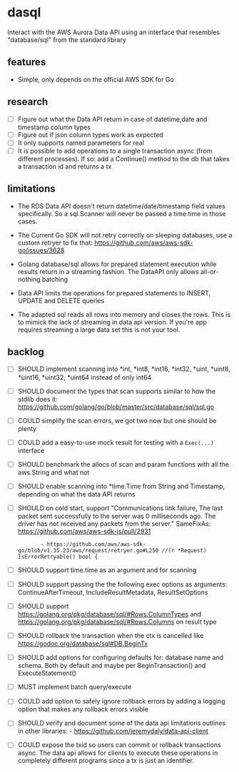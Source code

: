 # dasql
Interact with the AWS Aurora Data API using an interface that resembles "database/sql" from the standard library

## features
- Simple, only depends on the official AWS SDK for Go

## research
- [ ] Figure out what the Data API return in case of datetime,date and timestamp column types
- [ ] Figure out if json column types work as expected
- [ ] It only supports named parameters for real
- [ ] It is possible to add operations to a single transaction async (from different processes).
      If so: add a Continue() method to the db that takes a transaction id and returns a tx

## limitations
- The RDS Data API doesn't return datetime/date/timestamp field values specifically. So a sql.Scanner
will never be passed a time.time in those cases. 

- The Current Go SDK will not retry correctly on sleeping databases, use a custom retryer to
fix that: https://github.com/aws/aws-sdk-go/issues/3628

- Golang database/sql allows for prepared statement execution while results return in a streaming
  fashion. The DataAPI only allows all-or-nothing batching

- Data API limits the operations for prepared statements to INSERT, UPDATE and DELETE queries

- The adapted sql reads all rows into memory and closes the rows. This is to mimick the lack of
streaming in data api version. If you're app requires streaming a large data set this is not 
your tool.

## backlog
- [ ] SHOULD implement scanning into *int, *int8, *int16, *int32, *uint, *uint8, *uint16, *uint32, 
             *uint64 instead of only int64
- [ ] SHOULD document the types that scan supports similar to how the stdlib does it: 
             https://github.com/golang/go/blob/master/src/database/sql/sql.go
- [ ] COULD  simplify the scan errors, we got two now but one should be plenty
- [ ] COULD  add a easy-to-use mock result for testing with a `Exec(...)` interface
- [ ] SHOULD benchmark the allocs of scan and param functions with all the aws.String and what not
- [ ] SHOULD enable scanning into *time.Time from String and Timestamp, depending on what the data
             API returns
- [ ] SHOULD on cold start, support "Communications link failure, The last packet sent successfully
             to the server was 0 milliseconds ago. The driver has not received any packets from 
             the server."
             SameFixAs: https://github.com/aws/aws-sdk-js/pull/2931

             - https://github.com/aws/aws-sdk-go/blob/v1.35.23/aws/request/retryer.go#L250 //(r *Request) IsErrorRetryable() bool {
- [ ] SHOULD support time.time as an argument and for scanning
- [ ] SHOULD support passing the the following exec options as arguments: 
             ContinueAfterTimeout, IncludeResultMetadata, ResultSetOptions
- [ ] SHOULD support https://golang.org/pkg/database/sql/#Rows.ColumnTypes 
             and https://golang.org/pkg/database/sql/#Rows.Columns on result type
- [ ] SHOULD rollback the transaction when the ctx is cancelled like https://godoc.org/database/sql#DB.BeginTx
- [ ] SHOULD add options for configuring defaults for: database name and schema. Both by default
             and maybe per BeginTransaction() and ExecuteStatement()
- [ ] MUST   implement batch query/execute
- [ ] COULD  add option to safely ignore rollback errors by adding a logging option that makes
             any rollback errors visible
- [ ] SHOULD verify and document some of the data api limitations outlines in other libraries:
              - https://github.com/jeremydaly/data-api-client
- [ ] COULD  expose the txid so users can commit or rollback transactions async. The data api allows
             for clients to execute these operations in completely different programs since a tx is
             just an identifier.
